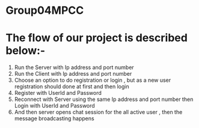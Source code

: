 # Group04MPCC
 
# The flow of our project is described below:-

1) Run the Server with Ip address and port number
2) Run the Client with Ip address and port number
3) Choose an option to do registration or login , but as a new user registration should done at first and then login
4) Register with UserId and Password
5) Reconnect with Server using the same Ip address and port number then Login with UserId and Password
6) And then server opens chat session for the all active user , then the message broadcasting happens
